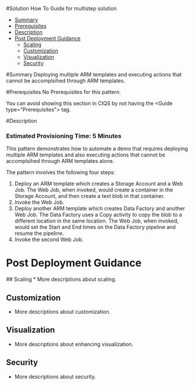 #Solution How To Guide for multistep solution
* [Summary](#Summary)
* [Prerequisites](#Prerequisites)
* [Description](#Description)
* [Post Deployment Guidance](#PostDeployment)
  * [Scaling](#scaling)
  * [Customization](#customization)
  * [Visualization](#visualization)
  * [Security](#security)

#<a name="Summary"></a>Summary
<Guide type="ShortDescription">
Deploying multiple ARM templates and executing actions that cannot be accomplsihed through ARM templates.
</Guide>

#<a name="Prerequisites">Prerequisites</a>
<Guide type="Prerequisites">
No Prerequisites for this pattern.

You can avoid showing this section in CIQS by not having the &lt;Guide type="Prerequisites"&gt; tag.
</Guide>

#<a name="Description"></a>Description
### Estimated Provisioning Time: <Guide type="EstimatedTime">5 Minutes</Guide>
<Guide type="LongDescription">
This pattern demonstrates how to automate a demo that requires deploying multiple ARM templates and also executing actions that cannot be accomplsihed through ARM templates alone.

The pattern involves the following four steps:

1. Deploy an ARM template which creates a Storage Account and a Web Job. The Web Job, when invoked, would create a container in the Storage Account, and then create a text blob in that container.
2. Invoke the Web Job.
3. Deploy another ARM template which creates Data Factory and another Web Job. The Data Factory uses a Copy activity to copy the blob to a different location in the same location. The Web Job, when invoked, would set the Start and End times on the Data Factory pipeline and resume the pipeline.
4. Invoke the second Web Job.
</Guide>

# <a name="PostDeployment"></a>Post Deployment Guidance
<Guide type="PostDeploymentGuidance" url="https://github.com/steve-hu/SHTG/blob/master/multistep/PostDeployment.md"/>
## <a name="scaling"></a>Scaling
* More descriptions about scaling.

## <a name="customization"></a>Customization
* More descriptions about customization.

## <a name="visualization"></a>Visualization
* More descriptions about enhancing visualization.

## <a name="security"></a>Security
* More descriptions about security.
